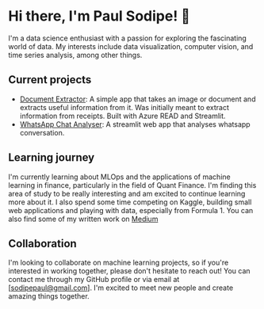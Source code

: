 # Hi there, I'm Paul Sodipe! 👋

I'm a data science enthusiast with a passion for exploring the fascinating world of data. My interests include data visualization, computer vision, and time series analysis, among other things.

## Current projects

- [Document Extractor](https://github.com/so-dipe/receipt-recogn): A simple app that takes an image or document and extracts useful information from it. Was initially meant to extract information from receipts. Built with Azure READ and Streamlit.
- [WhatsApp Chat Analyser](https://github.com/so-dipe/Whatsapp-chat-analyzer): A streamlit web app that analyses whatsapp conversation.

## Learning journey

I'm currently learning about MLOps and the applications of machine learning in finance, particularly in the field of Quant Finance. I'm finding this area of study to be really interesting and am excited to continue learning more about it. I also spend some time competing on Kaggle, building small web applications and playing with data, especially from Formula 1. You can also find some of my written work on [Medium](https://medium.com/@sodipepaul)

## Collaboration

I'm looking to collaborate on machine learning projects, so if you're interested in working together, please don't hesitate to reach out! You can contact me through my GitHub profile or via email at [sodipepaul@gmail.com]. I'm excited to meet new people and create amazing things together.

